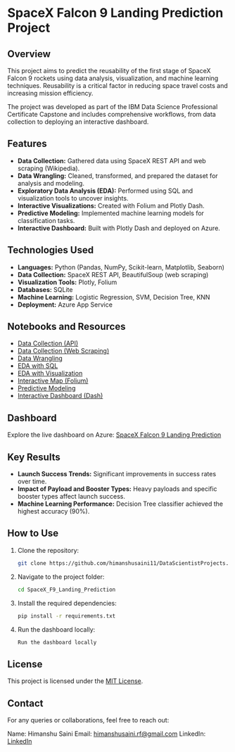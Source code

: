 # SpaceX Falcon 9 Landing Prediction Project

## Overview
This project aims to predict the reusability of the first stage of SpaceX Falcon 9 rockets using data analysis, visualization, and machine learning techniques. Reusability is a critical factor in reducing space travel costs and increasing mission efficiency.

The project was developed as part of the IBM Data Science Professional Certificate Capstone and includes comprehensive workflows, from data collection to deploying an interactive dashboard.

## Features
- **Data Collection:** Gathered data using SpaceX REST API and web scraping (Wikipedia).
- **Data Wrangling:** Cleaned, transformed, and prepared the dataset for analysis and modeling.
- **Exploratory Data Analysis (EDA):** Performed using SQL and visualization tools to uncover insights.
- **Interactive Visualizations:** Created with Folium and Plotly Dash.
- **Predictive Modeling:** Implemented machine learning models for classification tasks.
- **Interactive Dashboard:** Built with Plotly Dash and deployed on Azure.

## Technologies Used
- **Languages:** Python (Pandas, NumPy, Scikit-learn, Matplotlib, Seaborn)
- **Data Collection:** SpaceX REST API, BeautifulSoup (web scraping)
- **Visualization Tools:** Plotly, Folium
- **Databases:** SQLite
- **Machine Learning:** Logistic Regression, SVM, Decision Tree, KNN
- **Deployment:** Azure App Service

## Notebooks and Resources
- [Data Collection (API)](https://github.com/himanshusaini11/DataScientistProjects/blob/master/SpaceX_F9_Landing_Prediction/notebooks/jupyter-labs-spacex-data-collection-api.ipynb)
- [Data Collection (Web Scraping)](https://github.com/himanshusaini11/DataScientistProjects/blob/master/SpaceX_F9_Landing_Prediction/notebooks/jupyter-labs-webscraping.ipynb)
- [Data Wrangling](https://github.com/himanshusaini11/DataScientistProjects/blob/master/SpaceX_F9_Landing_Prediction/notebooks/labs-jupyter-spacex-Data%20wrangling.ipynb)
- [EDA with SQL](https://github.com/himanshusaini11/DataScientistProjects/blob/master/SpaceX_F9_Landing_Prediction/notebooks/jupyter-labs-eda-sql-coursera_sqllite.ipynb)
- [EDA with Visualization](https://github.com/himanshusaini11/DataScientistProjects/blob/master/SpaceX_F9_Landing_Prediction/notebooks/edadataviz.ipynb)
- [Interactive Map (Folium)](https://github.com/himanshusaini11/DataScientistProjects/blob/master/SpaceX_F9_Landing_Prediction/notebooks/lab_jupyter_launch_site_location.ipynb)
- [Predictive Modeling](https://github.com/himanshusaini11/DataScientistProjects/blob/master/SpaceX_F9_Landing_Prediction/notebooks/SpaceX_Machine%20Learning%20Prediction_Part_5.ipynb)
- [Interactive Dashboard (Dash)](https://github.com/himanshusaini11/DataScientistProjects/blob/master/SpaceX_F9_Landing_Prediction/dash/spacex_dash_app.py)

## Dashboard
Explore the live dashboard on Azure: [SpaceX Falcon 9 Landing Prediction](https://spacex-capstone-ibm.azurewebsites.net/)

## Key Results
- **Launch Success Trends:** Significant improvements in success rates over time.
- **Impact of Payload and Booster Types:** Heavy payloads and specific booster types affect launch success.
- **Machine Learning Performance:** Decision Tree classifier achieved the highest accuracy (90%).

## How to Use
1. Clone the repository:
   ```bash
   git clone https://github.com/himanshusaini11/DataScientistProjects.git
2. Navigate to the project folder:
   ```bash
   cd SpaceX_F9_Landing_Prediction
3. Install the required dependencies:
   ```bash
   pip install -r requirements.txt
4. Run the dashboard locally:
   ```bash
   Run the dashboard locally

## License
This project is licensed under the [MIT License](https://github.com/himanshusaini11/DataScientistProjects/blob/master/SpaceX_F9_Landing_Prediction/LICENSE.md).

## Contact
For any queries or collaborations, feel free to reach out:

Name: Himanshu Saini
Email: himanshusaini.rf@gmail.com
LinkedIn: [LinkedIn](https://www.linkedin.com/in/sainihimanshu/)
